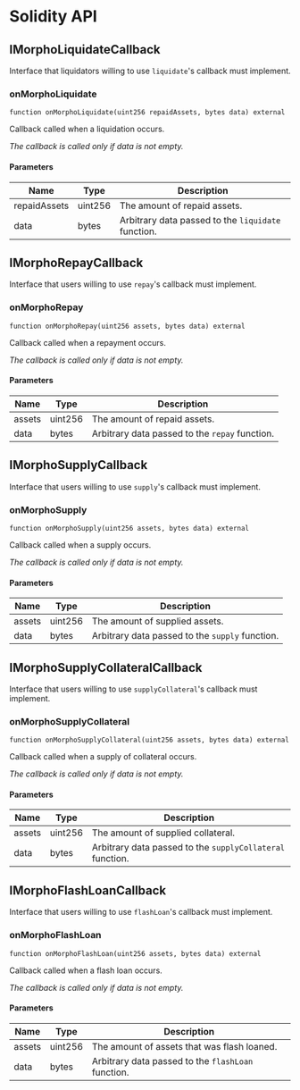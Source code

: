 # Solidity API

## IMorphoLiquidateCallback

Interface that liquidators willing to use `liquidate`'s callback must implement.

### onMorphoLiquidate

```solidity
function onMorphoLiquidate(uint256 repaidAssets, bytes data) external
```

Callback called when a liquidation occurs.

_The callback is called only if data is not empty._

#### Parameters

| Name         | Type    | Description                                        |
| ------------ | ------- | -------------------------------------------------- |
| repaidAssets | uint256 | The amount of repaid assets.                       |
| data         | bytes   | Arbitrary data passed to the `liquidate` function. |

## IMorphoRepayCallback

Interface that users willing to use `repay`'s callback must implement.

### onMorphoRepay

```solidity
function onMorphoRepay(uint256 assets, bytes data) external
```

Callback called when a repayment occurs.

_The callback is called only if data is not empty._

#### Parameters

| Name   | Type    | Description                                    |
| ------ | ------- | ---------------------------------------------- |
| assets | uint256 | The amount of repaid assets.                   |
| data   | bytes   | Arbitrary data passed to the `repay` function. |

## IMorphoSupplyCallback

Interface that users willing to use `supply`'s callback must implement.

### onMorphoSupply

```solidity
function onMorphoSupply(uint256 assets, bytes data) external
```

Callback called when a supply occurs.

_The callback is called only if data is not empty._

#### Parameters

| Name   | Type    | Description                                     |
| ------ | ------- | ----------------------------------------------- |
| assets | uint256 | The amount of supplied assets.                  |
| data   | bytes   | Arbitrary data passed to the `supply` function. |

## IMorphoSupplyCollateralCallback

Interface that users willing to use `supplyCollateral`'s callback must implement.

### onMorphoSupplyCollateral

```solidity
function onMorphoSupplyCollateral(uint256 assets, bytes data) external
```

Callback called when a supply of collateral occurs.

_The callback is called only if data is not empty._

#### Parameters

| Name   | Type    | Description                                               |
| ------ | ------- | --------------------------------------------------------- |
| assets | uint256 | The amount of supplied collateral.                        |
| data   | bytes   | Arbitrary data passed to the `supplyCollateral` function. |

## IMorphoFlashLoanCallback

Interface that users willing to use `flashLoan`'s callback must implement.

### onMorphoFlashLoan

```solidity
function onMorphoFlashLoan(uint256 assets, bytes data) external
```

Callback called when a flash loan occurs.

_The callback is called only if data is not empty._

#### Parameters

| Name   | Type    | Description                                        |
| ------ | ------- | -------------------------------------------------- |
| assets | uint256 | The amount of assets that was flash loaned.        |
| data   | bytes   | Arbitrary data passed to the `flashLoan` function. |
